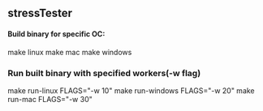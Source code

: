 ## stressTester
#### Build binary for specific OC:
make linux
make mac
make windows

### Run built binary with specified workers(-w flag)
make run-linux FLAGS="-w 10"
make run-windows FLAGS="-w 20"
make run-mac FLAGS="-w 30"